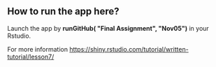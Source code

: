 ## How to run the app here?

Launch the app by **runGitHub( "Final Assignment", "Nov05")** in your Rstudio.

For more information
https://shiny.rstudio.com/tutorial/written-tutorial/lesson7/
